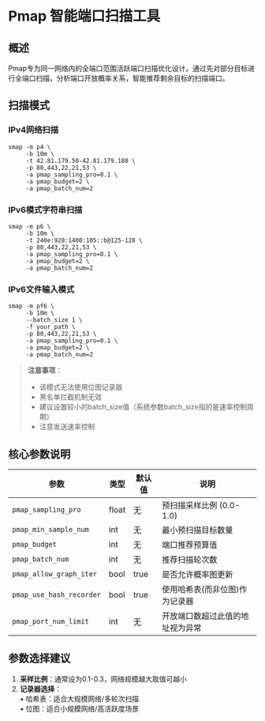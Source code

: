 # Pmap 智能端口扫描工具

## 概述
Pmap专为同一网络内的全端口范围活跃端口扫描优化设计。通过先对部分目标进行全端口扫描，分析端口开放概率关系，智能推荐剩余目标的扫描端口。

## 扫描模式

### IPv4网络扫描
```shell
smap -m p4 \
     -b 10m \
     -t 42.81.179.50-42.81.179.180 \
     -p 80,443,22,21,53 \
     -a pmap_sampling_pro=0.1 \
     -a pmap_budget=2 \
     -a pmap_batch_num=2
```

### IPv6模式字符串扫描
```shell
smap -m p6 \
     -b 10m \
     -t 240e:928:1400:105::b@125-128 \
     -p 80,443,22,21,53 \
     -a pmap_sampling_pro=0.1 \
     -a pmap_budget=2 \
     -a pmap_batch_num=2
```

### IPv6文件输入模式
```shell
smap -m pf6 \
     -b 10m \
     --batch_size 1 \
     -f your_path \
     -p 80,443,22,21,53 \
     -a pmap_sampling_pro=0.1 \
     -a pmap_budget=2 \
     -a pmap_batch_num=2
```

> **注意事项**：
> - 该模式无法使用位图记录器
> - 黑名单拦截机制无效
> - 建议设置较小的batch_size值（系统参数batch_size指的是速率控制周期）
> - 注意发送速率控制

## 核心参数说明

| 参数                     | 类型  | 默认值 | 说明                             |
| ------------------------ | ----- | ------ | -------------------------------- |
| `pmap_sampling_pro`      | float | 无     | 预扫描采样比例 (0.0-1.0)         |
| `pmap_min_sample_num`    | int   | 无     | 最小预扫描目标数量               |
| `pmap_budget`            | int   | 无     | 端口推荐预算值                   |
| `pmap_batch_num`         | int   | 无     | 推荐扫描轮次数                   |
| `pmap_allow_graph_iter`  | bool  | true   | 是否允许概率图更新               |
| `pmap_use_hash_recorder` | bool  | true   | 使用哈希表(而非位图)作为记录器   |
| `pmap_port_num_limit`    | int   | 无     | 开放端口数超过此值的地址视为异常 |

## 参数选择建议
1. **采样比例**：通常设为0.1-0.3，网络规模越大取值可越小
2. **记录器选择**：  
   • 哈希表：适合大规模网络/多轮次扫描  
   • 位图：适合小规模网络/高活跃度场景
